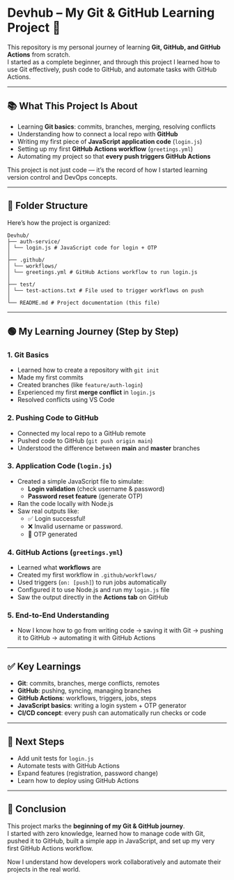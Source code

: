 # Devhub – My Git & GitHub Learning Project 🚀

This repository is my personal journey of learning **Git, GitHub, and GitHub Actions** from scratch.  
I started as a complete beginner, and through this project I learned how to use Git effectively, push code to GitHub, and automate tasks with GitHub Actions.

---

## 📚 What This Project Is About

- Learning **Git basics**: commits, branches, merging, resolving conflicts  
- Understanding how to connect a local repo with **GitHub**  
- Writing my first piece of **JavaScript application code** (`login.js`)  
- Setting up my first **GitHub Actions workflow** (`greetings.yml`)  
- Automating my project so that **every push triggers GitHub Actions**  

This project is not just code — it’s the record of how I started learning version control and DevOps concepts.

---

## 📂 Folder Structure

Here’s how the project is organized:

```
Devhub/
├── auth-service/
│ └── login.js # JavaScript code for login + OTP
│
├── .github/
│ └── workflows/
│ └── greetings.yml # GitHub Actions workflow to run login.js
│
├── test/
│ └── test-actions.txt # File used to trigger workflows on push
│
└── README.md # Project documentation (this file)
```

---

## 🟢 My Learning Journey (Step by Step)

### 1. Git Basics
- Learned how to create a repository with `git init`
- Made my first commits
- Created branches (like `feature/auth-login`)
- Experienced my first **merge conflict** in `login.js`
- Resolved conflicts using VS Code

### 2. Pushing Code to GitHub
- Connected my local repo to a GitHub remote
- Pushed code to GitHub (`git push origin main`)
- Understood the difference between **main** and **master** branches

### 3. Application Code (`login.js`)
- Created a simple JavaScript file to simulate:
  - **Login validation** (check username & password)
  - **Password reset feature** (generate OTP)
- Ran the code locally with Node.js
- Saw real outputs like:
  - ✅ Login successful!
  - ❌ Invalid username or password.
  - 🔐 OTP generated

### 4. GitHub Actions (`greetings.yml`)
- Learned what **workflows** are
- Created my first workflow in `.github/workflows/`
- Used triggers (`on: [push]`) to run jobs automatically
- Configured it to use Node.js and run my `login.js` file
- Saw the output directly in the **Actions tab** on GitHub

### 5. End-to-End Understanding
- Now I know how to go from writing code → saving it with Git → pushing it to GitHub → automating it with GitHub Actions

---

## ✅ Key Learnings

- **Git**: commits, branches, merge conflicts, remotes  
- **GitHub**: pushing, syncing, managing branches  
- **GitHub Actions**: workflows, triggers, jobs, steps  
- **JavaScript basics**: writing a login system + OTP generator  
- **CI/CD concept**: every push can automatically run checks or code

---

## 🔮 Next Steps

- Add unit tests for `login.js`
- Automate tests with GitHub Actions
- Expand features (registration, password change)
- Learn how to deploy using GitHub Actions

---

## 🎯 Conclusion

This project marks the **beginning of my Git & GitHub journey**.  
I started with zero knowledge, learned how to manage code with Git, pushed it to GitHub, built a simple app in JavaScript, and set up my very first GitHub Actions workflow.  

Now I understand how developers work collaboratively and automate their projects in the real world.
